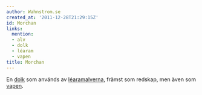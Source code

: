 ```yaml
---
author: Wahnstrom.se
created_at: '2011-12-28T21:29:15Z'
id: Morchan
links:
  mention:
  - alv
  - dolk
  - léaram
  - vapen
title: Morchan
---
```


En [dolk] som används av [léaram][][alverna], främst som redskap, men även som [vapen].

  [dolk]: dolk
  [léaram]: léaram
  [alverna]: alv
  [vapen]: vapen